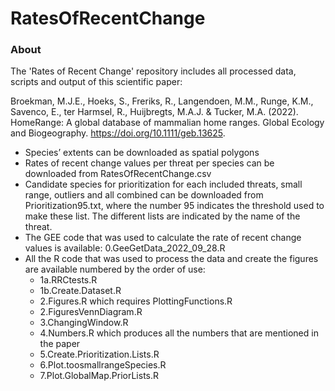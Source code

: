 # RatesOfRecentChange

### About
The 'Rates of Recent Change' repository includes all processed data, scripts and output of this scientific paper: 

Broekman, M.J.E., Hoeks, S., Freriks, R., Langendoen, M.M., Runge, K.M., Savenco, E., ter Harmsel, R., Huijbregts, M.A.J. & Tucker, M.A. (2022). HomeRange: A global database of mammalian home ranges. Global Ecology and Biogeography. https://doi.org/10.1111/geb.13625.

- Species’ extents can be downloaded as spatial polygons 
- Rates of recent change values per threat per species can be downloaded from RatesOfRecentChange.csv
- Candidate species for prioritization for each included threats, small range, outliers and all combined can be downloaded from Prioritization95.txt, where the number 95 indicates the threshold used to make these list. The different lists are indicated by the name of the threat.
- The GEE code that was used to calculate the rate of recent change values is available: 0.GeeGetData_2022_09_28.R
- All the R code that was used to process the data and create the figures are available numbered by the order of use:
  * 1a.RRCtests.R
  * 1b.Create.Dataset.R
  * 2.Figures.R which requires PlottingFunctions.R
  * 2.FiguresVennDiagram.R
  * 3.ChangingWindow.R
  * 4.Numbers.R which produces all the numbers that are mentioned in the paper
  * 5.Create.Prioritization.Lists.R
  * 6.Plot.toosmallrangeSpecies.R
  * 7.Plot.GlobalMap.PriorLists.R
